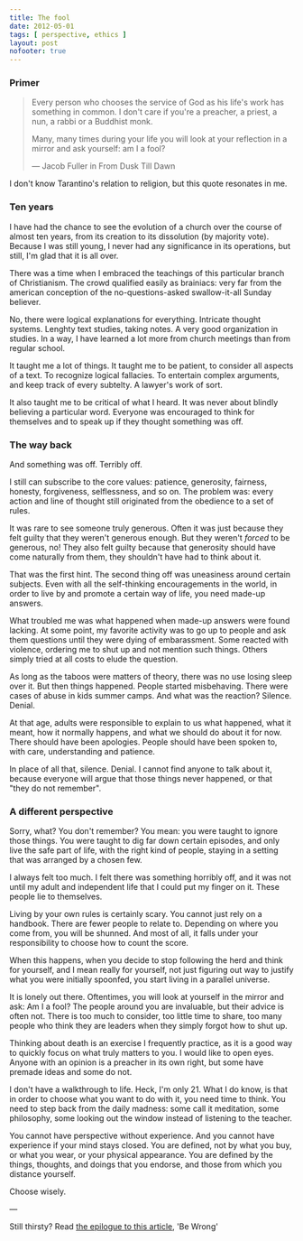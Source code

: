 ```yaml
---
title: The fool
date: 2012-05-01
tags: [ perspective, ethics ]
layout: post
nofooter: true
---
```


### Primer

> Every person who chooses the service of God as his life's
> work has something in common. I don't care if you're
> a preacher, a priest, a nun, a rabbi or a Buddhist monk.
> 
> Many, many times during your life you will look at your
> reflection in a mirror and ask yourself: am I a fool?
> 
> &mdash; Jacob Fuller in From Dusk Till Dawn

I don't know Tarantino's relation to religion, but this quote resonates in me.

### Ten years

I have had the chance to see the evolution of a church over the course of almost
ten years, from its creation to its dissolution (by majority vote). Because I was
still young, I never had any significance in its operations, but still, I'm glad that
it is all over.

There was a time when I embraced the teachings of this particular branch of
Christianism. The crowd qualified easily as brainiacs: very far from the american
conception of the no-questions-asked swallow-it-all Sunday believer.

No, there were logical explanations for everything. Intricate thought systems.
Lenghty text studies, taking notes. A very good organization in studies. In a way,
I have learned a lot more from church meetings than from regular school.

It taught me a lot of things. It taught me to be patient, to consider all aspects
of a text. To recognize logical fallacies. To entertain complex arguments, and keep
track of every subtelty. A lawyer's work of sort.

It also taught me to be critical of what I heard. It was never about blindly
believing a particular word. Everyone was encouraged to think for themselves and
to speak up if they thought something was off.

### The way back

And something was off. Terribly off.

I still can subscribe to the core values: patience, generosity, fairness, honesty,
forgiveness, selflessness, and so on. The problem was: every action and line of
thought still originated from the obedience to a set of rules.

It was rare to see someone truly generous. Often it was just because they felt
guilty that they weren't generous enough. But they weren't *forced* to be generous,
no! They also felt guilty because that generosity should have come naturally from
them, they shouldn't have had to think about it.

That was the first hint. The second thing off was uneasiness around certain subjects.
Even with all the self-thinking encouragements in the world, in order to live by
and promote a certain way of life, you need made-up answers.

What troubled me was what happened when made-up answers were found lacking. At some
point, my favorite activity was to go up to people and ask them questions until they
were dying of embarassment. Some reacted with violence, ordering me to shut up and
not mention such things. Others simply tried at all costs to elude the question.

As long as the taboos were matters of theory, there was no use losing sleep over it.
But then things happened. People started misbehaving. There were cases of abuse
in kids summer camps. And what was the reaction? Silence. Denial.

At that age, adults were responsible to explain to us what happened, what it meant,
how it normally happens, and what we should do about it for now. There should have
been apologies. People should have been spoken to, with care, understanding and
patience.

In place of all that, silence. Denial. I cannot find anyone to talk about it, because
everyone will argue that those things never happened, or that "they do not remember".

### A different perspective

Sorry, what? You don't remember? You mean: you were taught to ignore those things.
You were taught to dig far down certain episodes, and only live the safe part of life,
with the right kind of people, staying in a setting that was arranged by a chosen few.

I always felt too much. I felt there was something horribly off, and it was not until
my adult and independent life that I could put my finger on it. These people lie to
themselves.

Living by your own rules is certainly scary. You cannot just rely on a handbook. There
are fewer people to relate to. Depending on where you come from, you will be shunned.
And most of all, it falls under your responsibility to choose how to count the score.

When this happens, when you decide to stop following the herd and think for yourself,
and I mean really for yourself, not just figuring out way to justify what you were
initially spoonfed, you start living in a parallel universe.

It is lonely out there. Oftentimes, you will look at yourself in the mirror and ask:
Am I a fool? The people around you are invaluable, but their advice is often not. There
is too much to consider, too little time to share, too many people who think they are
leaders when they simply forgot how to shut up.

Thinking about death is an exercise I frequently practice, as it is a good way to
quickly focus on what truly matters to you. I would like to open eyes. Anyone with an
opinion is a preacher in its own right, but some have premade ideas and some do not.

I don't have a walkthrough to life. Heck, I'm only 21. What I do know, is that in
order to choose what you want to do with it, you need time to think. You need to step
back from the daily madness: some call it meditation, some philosophy, some looking
out the window instead of listening to the teacher.

You cannot have perspective without experience. And you cannot have experience if
your mind stays closed. You are defined, not by what you buy, or what you wear,
or your physical appearance. You are defined by the things, thoughts, and doings
that you endorse, and those from which you distance yourself.

Choose wisely.

&mdash; 

Still thirsty? Read [the epilogue to this article](http://amos.me/blog/2012/be-wrong/), 'Be Wrong'

